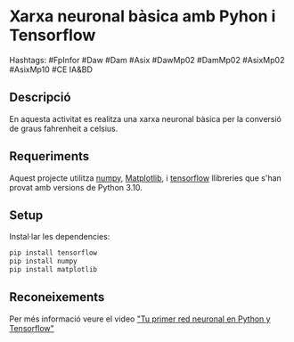 # Xarxa neuronal bàsica amb Pyhon i Tensorflow
Hashtags: #FpInfor #Daw #Dam #Asix #DawMp02 #DamMp02 #AsixMp02 #AsixMp10 #CE IA&BD

## Descripció

En aquesta activitat es realitza una xarxa neuronal bàsica per la conversió de graus fahrenheit a celsius.

## Requeriments

Aquest projecte utilitza [numpy](https://numpy.org/), [Matplotlib](https://matplotlib.org/), i [tensorflow](https://tensorflow.org) llibreries que s'han provat amb versions de Python 3.10. 

## Setup

Instal·lar les dependencies:
```bash
pip install tensorflow
pip install numpy
pip install matplotlib
```

## Reconeixements

Per més informació veure el video ["Tu primer red neuronal en Python y Tensorflow"](https://www.youtube.com/watch?v=iX_on3VxZzk)



